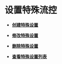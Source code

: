 # 设置特殊流控<a name="apig-phapi-180713076"></a>

-   **[创建特殊设置](创建特殊设置-57.md)**  

-   **[修改特殊设置](修改特殊设置-58.md)**  

-   **[删除特殊设置](删除特殊设置-59.md)**  

-   **[查看特殊设置列表](查看特殊设置列表-60.md)**  


